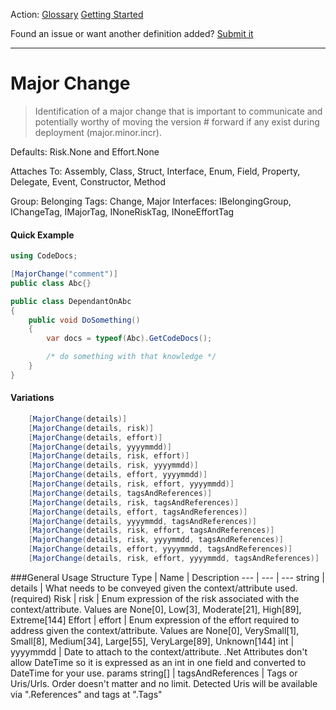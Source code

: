 Action: [Glossary]() [Getting Started]()

Found an issue or want another definition added? [Submit it](https://github.com/rskopecek/CodeDocs/issues/new)


---

Major Change
====================

> Identification of a major change that is important to communicate and potentially worthy of moving the version # forward if any exist during deployment (major.minor.incr).

Defaults: Risk.None and Effort.None

Attaches To: Assembly, Class, Struct, Interface, Enum, Field, Property, Delegate, Event, Constructor, Method

Group: Belonging
Tags: Change, Major
Interfaces: IBelongingGroup, IChangeTag, IMajorTag, INoneRiskTag, INoneEffortTag

#### Quick Example
```csharp
using CodeDocs;

[MajorChange("comment")]
public class Abc{}

public class DependantOnAbc
{
	public void DoSomething()
	{
		var docs = typeof(Abc).GetCodeDocs();

		/* do something with that knowledge */
	}
}
```

#### Variations
```csharp
    [MajorChange(details)]
    [MajorChange(details, risk)]
    [MajorChange(details, effort)]
    [MajorChange(details, yyyymmdd)]
    [MajorChange(details, risk, effort)]
    [MajorChange(details, risk, yyyymmdd)]
    [MajorChange(details, effort, yyyymmdd)]
    [MajorChange(details, risk, effort, yyyymmdd)]
    [MajorChange(details, tagsAndReferences)]
    [MajorChange(details, risk, tagsAndReferences)]
    [MajorChange(details, effort, tagsAndReferences)]
    [MajorChange(details, yyyymmdd, tagsAndReferences)]
    [MajorChange(details, risk, effort, tagsAndReferences)]
    [MajorChange(details, risk, yyyymmdd, tagsAndReferences)]
    [MajorChange(details, effort, yyyymmdd, tagsAndReferences)]
    [MajorChange(details, risk, effort, yyyymmdd, tagsAndReferences)]
```

###General Usage Structure
Type | Name | Description
--- | --- | ---
string | details | What needs to be conveyed given the context/attribute used. (required)
Risk | risk | Enum expression of the risk associated with the context/attribute.  Values are None[0], Low[3], Moderate[21], High[89], Extreme[144]
Effort | effort | Enum expression of the effort required to address given the context/attribute.  Values are None[0], VerySmall[1], Small[8], Medium[34], Large[55], VeryLarge[89], Unknown[144]
int | yyyymmdd | Date to attach to the context/attribute.  .Net Attributes don't allow DateTime so it is expressed as an int in one field and converted to DateTime for your use.
params string[] | tagsAndReferences | Tags or Uris/Urls. Order doesn't matter and no limit.  Detected Uris will be available via ".References" and tags at ".Tags"